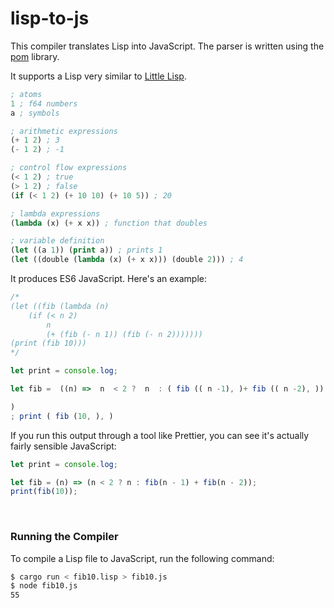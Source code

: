# lisp-to-js

This compiler translates Lisp into JavaScript. The parser is written using the [pom](https://github.com/J-F-Liu/pom) library.

It supports a Lisp very similar to [Little Lisp](https://maryrosecook.com/blog/post/little-lisp-interpreter).

```lisp
; atoms
1 ; f64 numbers
a ; symbols

; arithmetic expressions
(+ 1 2) ; 3
(- 1 2) ; -1

; control flow expressions
(< 1 2) ; true
(> 1 2) ; false
(if (< 1 2) (+ 10 10) (+ 10 5)) ; 20

; lambda expressions
(lambda (x) (+ x x)) ; function that doubles

; variable definition
(let ((a 1)) (print a)) ; prints 1
(let ((double (lambda (x) (+ x x))) (double 2))) ; 4
```

It produces ES6 JavaScript. Here's an example:

```js
/*
(let ((fib (lambda (n)
    (if (< n 2)
        n
        (+ (fib (- n 1)) (fib (- n 2)))))))
(print (fib 10)))
*/

let print = console.log;

let fib =  ((n) =>  n  < 2 ?  n  : ( fib (( n -1), )+ fib (( n -2), ))

)
; print ( fib (10, ), )
```

If you run this output through a tool like Prettier, you can see it's actually fairly sensible JavaScript:

```js
let print = console.log;

let fib = (n) => (n < 2 ? n : fib(n - 1) + fib(n - 2));
print(fib(10));
```

<br>

### Running the Compiler

To compile a Lisp file to JavaScript, run the following command:

```bash
$ cargo run < fib10.lisp > fib10.js
$ node fib10.js
55
```
